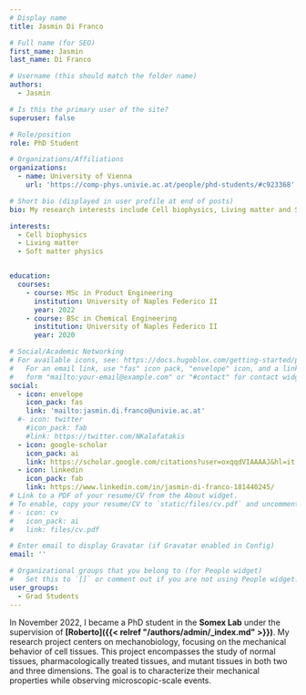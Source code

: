 ```yaml
---
# Display name
title: Jasmin Di Franco

# Full name (for SEO)
first_name: Jasmin
last_name: Di Franco

# Username (this should match the folder name)
authors:
  - Jasmin

# Is this the primary user of the site?
superuser: false

# Role/position
role: PhD Student

# Organizations/Affiliations
organizations:
  - name: University of Vienna
    url: 'https://comp-phys.univie.ac.at/people/phd-students/#c923368'

# Short bio (displayed in user profile at end of posts)
bio: My research interests include Cell biophysics, Living matter and Soft matter physics.

interests:
  - Cell biophysics
  - Living matter
  - Soft matter physics


education:
  courses:
    - course: MSc in Product Engineering
      institution: University of Naples Federico II
      year: 2022
    - course: BSc in Chemical Engineering
      institution: University of Naples Federico II
      year: 2020

# Social/Academic Networking
# For available icons, see: https://docs.hugoblox.com/getting-started/page-builder/#icons
#   For an email link, use "fas" icon pack, "envelope" icon, and a link in the
#   form "mailto:your-email@example.com" or "#contact" for contact widget.
social:
  - icon: envelope
    icon_pack: fas
    link: 'mailto:jasmin.di.franco@univie.ac.at'
  #- icon: twitter
    #icon_pack: fab
    #link: https://twitter.com/NKalafatakis
  - icon: google-scholar
    icon_pack: ai
    link: https://scholar.google.com/citations?user=oxqqdVIAAAAJ&hl=it
  - icon: linkedin
    icon_pack: fab
    link: https://www.linkedin.com/in/jasmin-di-franco-181440245/
# Link to a PDF of your resume/CV from the About widget.
# To enable, copy your resume/CV to `static/files/cv.pdf` and uncomment the lines below.
# - icon: cv
#   icon_pack: ai
#   link: files/cv.pdf

# Enter email to display Gravatar (if Gravatar enabled in Config)
email: ''

# Organizational groups that you belong to (for People widget)
#   Set this to `[]` or comment out if you are not using People widget.
user_groups:
  - Grad Students
---
```


In November 2022, I became a PhD student in the **Somex Lab** under the supervision of **[Roberto]({{< relref "/authors/admin/_index.md" >}})**. My research project centers on mechanobiology, focusing on the mechanical behavior of cell tissues. This project encompasses the study of normal tissues, pharmacologically treated tissues, and mutant tissues in both two and three dimensions. The goal is to characterize their mechanical properties while observing microscopic-scale events.
